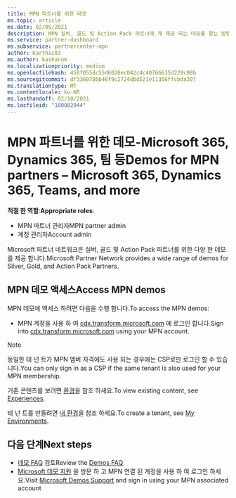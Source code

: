 ```yaml
---
title: MPN 파트너를 위한 데모
ms.topic: article
ms.date: 02/05/2021
description: MPN 실버, 골드 및 Action Pack 파트너에 게 제공 되는 데모를 찾는 방법을 알아보세요.
ms.service: partner-dashboard
ms.subservice: partnercenter-mpn
author: Karthic83
ms.author: kashanum
ms.localizationpriority: medium
ms.openlocfilehash: 458f055dc55d6026ec042c4c40766635d229c08b
ms.sourcegitcommit: df3360786b46f9c2724dbd521e11366ffcbda307
ms.translationtype: MT
ms.contentlocale: ko-KR
ms.lasthandoff: 02/10/2021
ms.locfileid: "100082944"
---
```

# <a name="demos-for-mpn-partners--microsoft-365-dynamics-365-teams-and-more"></a><span data-ttu-id="b8ebf-103">MPN 파트너를 위한 데모-Microsoft 365, Dynamics 365, 팀 등</span><span class="sxs-lookup"><span data-stu-id="b8ebf-103">Demos for MPN partners – Microsoft 365, Dynamics 365, Teams, and more</span></span>

<span data-ttu-id="b8ebf-104">**적절 한 역할**:</span><span class="sxs-lookup"><span data-stu-id="b8ebf-104">**Appropriate roles**:</span></span>

- <span data-ttu-id="b8ebf-105">MPN 파트너 관리자</span><span class="sxs-lookup"><span data-stu-id="b8ebf-105">MPN partner admin</span></span>
- <span data-ttu-id="b8ebf-106">계정 관리자</span><span class="sxs-lookup"><span data-stu-id="b8ebf-106">Account admin</span></span>

<span data-ttu-id="b8ebf-107">Microsoft 파트너 네트워크은 실버, 골드 및 Action Pack 파트너를 위한 다양 한 데모를 제공 합니다.</span><span class="sxs-lookup"><span data-stu-id="b8ebf-107">Microsoft Partner Network provides a wide range of demos for Silver, Gold, and Action Pack Partners.</span></span>

## <a name="access-mpn-demos"></a><span data-ttu-id="b8ebf-108">MPN 데모 액세스</span><span class="sxs-lookup"><span data-stu-id="b8ebf-108">Access MPN demos</span></span>

<span data-ttu-id="b8ebf-109">MPN 데모에 액세스 하려면 다음을 수행 합니다.</span><span class="sxs-lookup"><span data-stu-id="b8ebf-109">To access the MPN demos:</span></span>

- <span data-ttu-id="b8ebf-110">MPN 계정을 사용 하 여 [cdx.transform.microsoft.com](https://cdx.transform.microsoft.com/) 에 로그인 합니다.</span><span class="sxs-lookup"><span data-stu-id="b8ebf-110">Sign into [cdx.transform.microsoft.com](https://cdx.transform.microsoft.com/) using your MPN account.</span></span>

>[!NOTE]
><span data-ttu-id="b8ebf-111">동일한 테 넌 트가 MPN 멤버 자격에도 사용 되는 경우에는 CSP로만 로그인 할 수 있습니다.</span><span class="sxs-lookup"><span data-stu-id="b8ebf-111">You can only sign in as a CSP if the same tenant is also used for your MPN membership.</span></span>

<span data-ttu-id="b8ebf-112">기존 콘텐츠를 보려면 [환경](https://cdx.transform.microsoft.com/experiences)을 참조 하세요.</span><span class="sxs-lookup"><span data-stu-id="b8ebf-112">To view existing content, see [Experiences](https://cdx.transform.microsoft.com/experiences).</span></span>

<span data-ttu-id="b8ebf-113">테 넌 트를 만들려면 [내 환경](https://cdx.transform.microsoft.com/my-tenants)을 참조 하세요.</span><span class="sxs-lookup"><span data-stu-id="b8ebf-113">To create a tenant, see [My Environments](https://cdx.transform.microsoft.com/my-tenants).</span></span>

## <a name="next-steps"></a><span data-ttu-id="b8ebf-114">다음 단계</span><span class="sxs-lookup"><span data-stu-id="b8ebf-114">Next steps</span></span>

- <span data-ttu-id="b8ebf-115">[데모 FAQ](https://cdx.transform.microsoft.com/help/faq) 검토</span><span class="sxs-lookup"><span data-stu-id="b8ebf-115">Review the [Demos FAQ](https://cdx.transform.microsoft.com/help/faq)</span></span>
- <span data-ttu-id="b8ebf-116">[Microsoft 데모 지원](https://cdx.transform.microsoft.com/submit-request) 을 방문 하 고 MPN 연결 된 계정을 사용 하 여 로그인 하세요.</span><span class="sxs-lookup"><span data-stu-id="b8ebf-116">Visit [Microsoft Demos Support](https://cdx.transform.microsoft.com/submit-request) and sign in using your MPN associated account</span></span>
